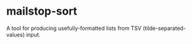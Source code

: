 # mailstop-sort
A tool for producing usefully-formatted lists from TSV (tilde-separated-values) input.
